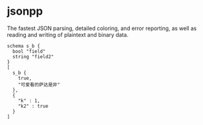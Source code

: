 # jsonpp
The fastest JSON parsing, detailed coloring, and error reporting, as well as reading and writing of plaintext and binary data.

```plaintext
schema s_b {
  bool "field"
  string "field2"
}
[
  s_b {
    true,
    "可爱看的萨达是非"
  },
  {
    "k" : 1,
    "k2" : true
  }
]
```
